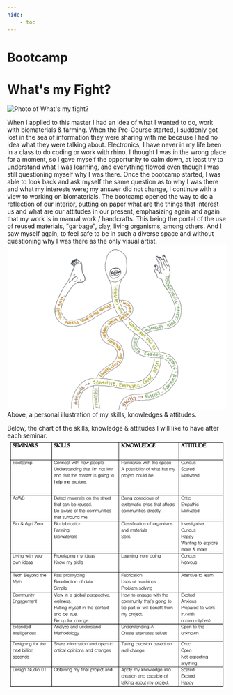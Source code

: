 ```yaml
---
hide:
    - toc
---
```


# Bootcamp

<h1> What's my Fight? </h1>

<img src= "../../images/What's your fight.pdf" alt="Photo of What's my fight?">

When I applied to this master I had an idea of what I wanted to do, work with biomaterials & farming. When the Pre-Course started, I suddenly got lost in the sea of information they were sharing with me because I had no idea what they were talking about. Electronics, I have never in my life been in a class to do coding or work with rhino. I thought I was in the wrong place for a moment, so I gave myself the opportunity to calm down, at least try to understand what I was learning, and everything flowed even though I was still questioning myself why I was there. Once the bootcamp started, I was able to look back and ask myself the same question as to why I was there and what my interests were; my answer did not change, I continue with a view to working on biomaterials. The bootcamp opened the way to do a reflection of our interior, putting on paper what are the things that interest us and what are our attitudes in our present, emphasizing again and again that my work is in manual work / handcrafts. This being the portal of the use of reused materials, "garbage", clay, living organisms, among others. And I saw myself again, to feel safe to be in such a diverse space and without questioning why I was there as the only visual artist.
<img src= "../../images/Kai.png" alt="My personal Skills">
Above, a personal illustration of my skills, knowledges & attitudes.

Below, the chart of the skills, knowledge & attitudes I will like to have after each seminar.
<img src= "../../images/Table.png" alt="Table of seminars">